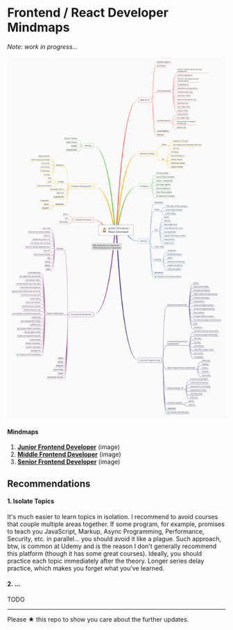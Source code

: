 # Frontend / React Developer Mindmaps 
 
*Note: work in progress...*

![Mindmap](./junior.png)

#### Mindmaps

1. [**Junior Frontend Developer**](./junior.png) (image)
2. [**Middle Frontend Developer**](./junior.png) (image)
3. [**Senior Frontend Developer**](./junior.png) (image)

## Recommendations

#### 1. Isolate Topics

It's much easier to learn topics in isolation. I recommend to avoid courses that couple multiple areas together.
If some program, for example, promises to teach you JavaScript, Markup, Async Programming, Performance, Security, etc.
in parallel... you should avoid it like a plague. Such approach, btw, is common at Udemy and is the reason I don't generally 
recommend this platform (though it has some great courses). Ideally, you should practice each topic immediately 
after the theory. Longer series delay practice, which makes you forget what you've learned.

#### 2. ...

TODO

---

Please ★ this repo to show you care about the further updates.
